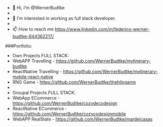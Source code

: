 - 👋 Hi, I’m @WernerBudtke
- 
- 👀 I’m interested in working as full stack developer. 
-
- 📫 How to reach me https://www.linkedin.com/in/federico-werner-budtke-644362217/

###Portfolio:
- Own Projects FULL STACK: 
- WebAPP Travelling - https://github.com/WernerBudtke/mytinerary-budtke 
- ReactNative Travelling - https://github.com/WernerBudtke/mytinerary-mobile-react-native
- RNG Game - https://github.com/WernerBudtke/thehilogame
- 
- Groupal Projects FULL STACK:
- WebApp ECommerce - https://github.com/WernerBudtke/cozydecodesign
- ReactNative ECommerce - https://github.com/WernerBudtke/cozycodesignmobile
- WebAPP RealState - https://github.com/WernerBudtke/mardelcasas


<!---
WernerBudtke/WernerBudtke is a ✨ special ✨ repository because its `README.md` (this file) appears on your GitHub profile.
You can click the Preview link to take a look at your changes.
--->
